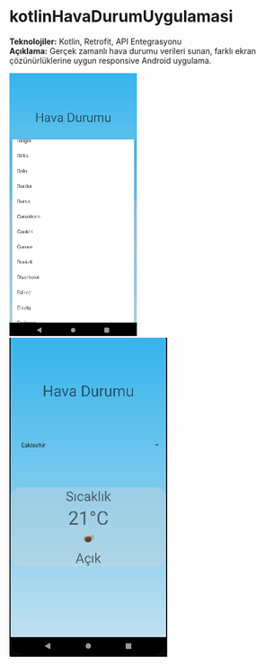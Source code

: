 # kotlinHavaDurumUygulamasi
**Teknolojiler:** Kotlin, Retrofit, API Entegrasyonu <br>
**Açıklama:** Gerçek zamanlı hava durumu verileri sunan, farklı ekran çözünürlüklerine uygun responsive Android uygulama.

![Uygulama Görseli ](https://github.com/muratcivek/kotlinHavaDurumUygulamasi/blob/main/uygulamaGoruntu/1.png)  
![Uygulama Görseli ](https://github.com/muratcivek/kotlinHavaDurumUygulamasi/blob/main/uygulamaGoruntu/2.png)  

